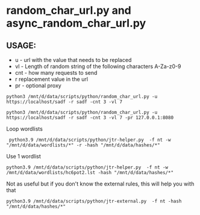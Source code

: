 # random_char_url.py and async_random_char_url.py
## USAGE: 

* u - url with the value that needs to be replaced
* vl - Length of random string of the following characters A-Za-z0-9
* cnt - how many requests to send
* r replacement value in the url
* pr - optional proxy

```
python3 /mnt/d/data/scripts/python/random_char_url.py -u https://localhost/sadf -r sadf -cnt 3 -vl 7

python3 /mnt/d/data/scripts/python/random_char_url.py -u https://localhost/sadf -r sadf -cnt 3 -vl 7 -pr 127.0.0.1:8080
```

Loop wordlists
```
 python3.9 /mnt/d/data/scripts/python/jtr-helper.py  -f nt -w "/mnt/d/data/wordlists/*" -r -hash "/mnt/d/data/hashes/*"
```

Use 1 wordlist
```
python3.9 /mnt/d/data/scripts/python/jtr-helper.py  -f nt -w /mnt/d/data/wordlists/hc6pot2.lst -hash "/mnt/d/data/hashes/*"
```

Not as useful but if you don't know the external rules, this will help you with that
```
python3.9 /mnt/d/data/scripts/python/jtr-external.py  -f nt -hash "/mnt/d/data/hashes/*"
```
